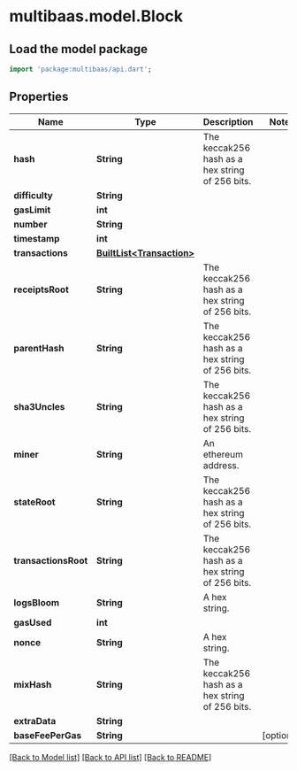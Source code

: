 # multibaas.model.Block

## Load the model package
```dart
import 'package:multibaas/api.dart';
```

## Properties
Name | Type | Description | Notes
------------ | ------------- | ------------- | -------------
**hash** | **String** | The keccak256 hash as a hex string of 256 bits. | 
**difficulty** | **String** |  | 
**gasLimit** | **int** |  | 
**number** | **String** |  | 
**timestamp** | **int** |  | 
**transactions** | [**BuiltList&lt;Transaction&gt;**](Transaction.md) |  | 
**receiptsRoot** | **String** | The keccak256 hash as a hex string of 256 bits. | 
**parentHash** | **String** | The keccak256 hash as a hex string of 256 bits. | 
**sha3Uncles** | **String** | The keccak256 hash as a hex string of 256 bits. | 
**miner** | **String** | An ethereum address. | 
**stateRoot** | **String** | The keccak256 hash as a hex string of 256 bits. | 
**transactionsRoot** | **String** | The keccak256 hash as a hex string of 256 bits. | 
**logsBloom** | **String** | A hex string. | 
**gasUsed** | **int** |  | 
**nonce** | **String** | A hex string. | 
**mixHash** | **String** | The keccak256 hash as a hex string of 256 bits. | 
**extraData** | **String** |  | 
**baseFeePerGas** | **String** |  | [optional] 

[[Back to Model list]](../README.md#documentation-for-models) [[Back to API list]](../README.md#documentation-for-api-endpoints) [[Back to README]](../README.md)



